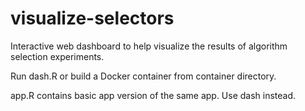 # visualize-selectors
Interactive web dashboard to help visualize the results of algorithm selection experiments.

Run dash.R or build a Docker container from container directory.

app.R contains basic app version of the same app. Use dash instead.
